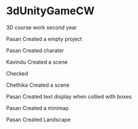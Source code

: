 # 3dUnityGameCW
3D  course work second year 

Pasan 
Created a empty project

Pasan
Created charater

Kavindu
Created a scene

Checked

Chethika
Created a scene

Pasan
Created text display when collied with boxes

Pasan
Created a minimap

Pasan 
Created Landscape